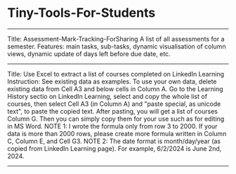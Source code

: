 # Tiny-Tools-For-Students
-----

Title: Assessment-Mark-Tracking-ForSharing
A list of all assessments for a semester. Features: main tasks, sub-tasks, dynamic visualisation of column views, dynamic update of days left before due date, etc.
_____

Title: Use Excel to extract a list of courses completed on LinkedIn Learning
Instruction: See existing data as examples. To use your own data, delete existing data from Cell A3 and below cells in Column A. Go to the Learning History sectio on LinkedIn Learning, select and copy the whole list of courses, then select Cell A3 (in Column A) and "paste special, as unicode text", to paste the copied text. After pasting, you will get a list of courses Column G. Then you can simply copy them for your use such as for editing in MS Word.
NOTE 1: I wrote the formula only from row 3 to 2000. If your data is more than 2000 rows, please create more formula written in Column C, Column E, and Cell G3.
NOTE 2: The date format is month/day/year (as copied from LinkedIn Learning page). For example, 6/2/2024 is June 2nd, 2024.
_____
